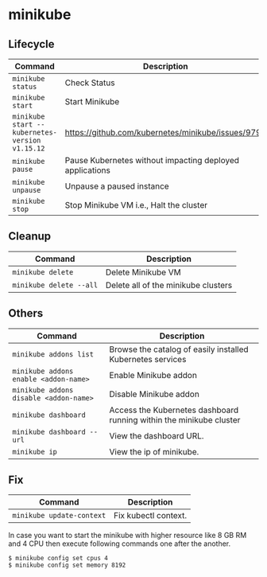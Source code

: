 # minikube

## Lifecycle

|     Command                                  |      Description                                          |
|----------------------------------------------|-----------------------------------------------------------|
|`minikube status`                             | Check Status                                              |
|`minikube start`                              | Start Minikube                                            |
|`minikube start --kubernetes-version v1.15.12`|https://github.com/kubernetes/minikube/issues/9792         |
|`minikube pause`                              | Pause Kubernetes without impacting deployed applications  |
|`minikube unpause`                            | Unpause a paused instance                                 |
|`minikube stop`                               | Stop Minikube VM i.e., Halt the cluster                      |

## Cleanup

|     Command                                  |      Description                                          |
|----------------------------------------------|-----------------------------------------------------------|
|`minikube delete`                             | Delete Minikube VM                                        |
|`minikube delete --all`                       | Delete all of the minikube clusters                       |

## Others

|     Command                                  |      Description                                                   |
|----------------------------------------------|--------------------------------------------------------------------|
|`minikube addons list`                        | Browse the catalog of easily installed Kubernetes services         |
|`minikube addons enable <addon-name>`         | Enable Minikube addon                                              |
|`minikube addons disable <addon-name>`        | Disable Minikube addon                                             |
|`minikube dashboard`                          | Access the Kubernetes dashboard running within the minikube cluster|
|`minikube dashboard --url`                    | View the dashboard URL.                                            |
|`minikube ip`                                 | View the ip of minikube.                                           |

## Fix

|     Command                                  |      Description                                                   |
|----------------------------------------------|--------------------------------------------------------------------|
|`minikube update-context`                     | Fix kubectl context.                                               |

In case you want to start the minikube with higher resource like 8 GB RM and 4 CPU then execute following commands one after the another.

~~~
$ minikube config set cpus 4
$ minikube config set memory 8192
~~~